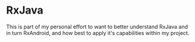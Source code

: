 # RxJava
This is part of my personal effort to want to better understand RxJava and in turn RxAndroid, and how best to apply it's capabilities within my project.
